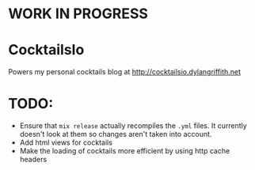# WORK IN PROGRESS

# CocktailsIo

Powers my personal cocktails blog at http://cocktailsio.dylangriffith.net

# TODO:
- Ensure that `mix release` actually recompiles the `.yml` files. It currently
  doesn't look at them so changes aren't taken into account.
- Add html views for cocktails
- Make the loading of cocktails more efficient by using http cache headers
